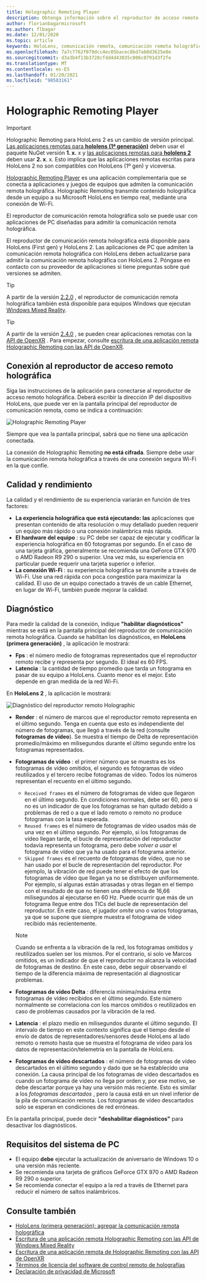 ```yaml
---
title: Holographic Remoting Player
description: Obtenga información sobre el reproductor de acceso remoto holográfica y el contenido de streaming holográfica desde un equipo a su HoloLens en tiempo real a través de Wi-Fi.
author: florianbagarmicrosoft
ms.author: flbagar
ms.date: 12/01/2020
ms.topic: article
keywords: HoloLens, comunicación remota, comunicación remota holográfica, auriculares de realidad mixta, auriculares de realidad mixta de Windows, auriculares de realidad virtual, diagnósticos, rendimiento
ms.openlocfilehash: 7a7c7762f079dcc4ec05bacec8bd7ab0d3625e0e
ms.sourcegitcommit: d3a3b4f13b3728cfdd4d43035c806c0791d3f2fe
ms.translationtype: MT
ms.contentlocale: es-ES
ms.lasthandoff: 01/20/2021
ms.locfileid: "98583161"
---
```

# <a name="holographic-remoting-player"></a>Holographic Remoting Player

>[!IMPORTANT]
>Holographic Remoting para HoloLens 2 es un cambio de versión principal. [Las aplicaciones remotas para **hololens (1ª generación)**](add-holographic-remoting.md) deben usar el paquete NuGet versión **1. x.** x y [las aplicaciones remotas para **hololens 2**](holographic-remoting-create-remote-wmr.md) deben usar **2. x**. x. Esto implica que las aplicaciones remotas escritas para HoloLens 2 no son compatibles con HoloLens (1º gen) y viceversa.

[Holographic Remoting Player](https://www.microsoft.com/p/holographic-remoting-player/9nblggh4sv40) es una aplicación complementaria que se conecta a aplicaciones y juegos de equipos que admiten la comunicación remota holográfica. Holographic Remoting transmite contenido holográfica desde un equipo a su Microsoft HoloLens en tiempo real, mediante una conexión de Wi-Fi.

El reproductor de comunicación remota holográfica solo se puede usar con aplicaciones de PC diseñadas para admitir la comunicación remota holográfica.

El reproductor de comunicación remota holográfica está disponible para HoloLens (First gen) y HoloLens 2.  Las aplicaciones de PC que admiten la comunicación remota holográfica con HoloLens deben actualizarse para admitir la comunicación remota holográfica con HoloLens 2. Póngase en contacto con su proveedor de aplicaciones si tiene preguntas sobre qué versiones se admiten.

>[!TIP]
>A partir de la versión [2.2.0](holographic-remoting-version-history.md#v2.2.0) , el reproductor de comunicación remota holográfica también está disponible para equipos Windows que ejecutan [Windows Mixed Reality](../../discover/navigating-the-windows-mixed-reality-home.md).

>[!TIP]
>A partir de la versión [2.4.0](holographic-remoting-version-history.md#v2.4.0) , se pueden crear aplicaciones remotas con la [API de OpenXR](../native/openxr.md) . Para empezar, consulte [escritura de una aplicación remota Holographic Remoting con las API de OpenXR](holographic-remoting-create-remote-openxr.md).

## <a name="connecting-to-the-holographic-remoting-player"></a>Conexión al reproductor de acceso remoto holográfica

Siga las instrucciones de la aplicación para conectarse al reproductor de acceso remoto holográfica. Deberá escribir la dirección IP del dispositivo HoloLens, que puede ver en la pantalla principal del reproductor de comunicación remota, como se indica a continuación:

![Holographic Remoting Player](images/holographicremotingplayer.png)

Siempre que vea la pantalla principal, sabrá que no tiene una aplicación conectada.

La conexión de Holographic Remoting **no está cifrada**. Siempre debe usar la comunicación remota holográfica a través de una conexión segura Wi-Fi en la que confíe.

## <a name="quality-and-performance"></a>Calidad y rendimiento

La calidad y el rendimiento de su experiencia variarán en función de tres factores:
* **La experiencia holográfica que está ejecutando: las** aplicaciones que presentan contenido de alta resolución o muy detallado pueden requerir un equipo más rápido o una conexión inalámbrica más rápida.
* **El hardware del equipo** : su PC debe ser capaz de ejecutar y codificar la experiencia holográfica en 60 fotogramas por segundo. En el caso de una tarjeta gráfica, generalmente se recomienda una GeForce GTX 970 o AMD Radeon R9 290 o superior. Una vez más, su experiencia en particular puede requerir una tarjeta superior o inferior.
* **La conexión Wi-Fi** : su experiencia holográfica se transmite a través de Wi-Fi. Use una red rápida con poca congestión para maximizar la calidad. El uso de un equipo conectado a través de un cable Ethernet, en lugar de Wi-Fi, también puede mejorar la calidad.

## <a name="diagnostics"></a>Diagnóstico

Para medir la calidad de la conexión, indique **"habilitar diagnósticos"** mientras se está en la pantalla principal del reproductor de comunicación remota holográfica. Cuando se habilitan los diagnósticos, en **HoloLens (primera generación)** , la aplicación le mostrará:

* **Fps** : el número medio de fotogramas representados que el reproductor remoto recibe y representa por segundo. El ideal es 60 FPS.
* **Latencia** : la cantidad de tiempo promedio que tarda un fotograma en pasar de su equipo a HoloLens. Cuanto menor es el mejor. Esto depende en gran medida de la red Wi-Fi.

En **HoloLens 2** , la aplicación le mostrará:

![Diagnóstico del reproductor remoto Holographic](images/holographicremotingplayer-diag.png)

* **Render** : el número de marcos que el reproductor remoto representa en el último segundo. Tenga en cuenta que esto es independiente del número de fotogramas, que llegó a través de la red (consulte **fotogramas de vídeo**). Se muestra el tiempo de Delta de representación promedio/máximo en milisegundos durante el último segundo entre los fotogramas representados.

* **Fotogramas de vídeo** : el primer número que se muestra es los fotogramas de vídeo omitidos, el segundo es fotogramas de vídeo reutilizados y el tercero recibe fotogramas de vídeo. Todos los números representan el recuento en el último segundo.
    * ```Received frames``` es el número de fotogramas de vídeo que llegaron en el último segundo. En condiciones normales, debe ser 60, pero si no es un indicador de que los fotogramas se han quitado debido a problemas de red o a que el lado remoto o remoto no produce fotogramas con la tasa esperada.
    * ```Reused frames``` es el número de fotogramas de vídeo usados más de una vez en el último segundo. Por ejemplo, si los fotogramas de vídeo llegan tarde, el bucle de representación del reproductor todavía representa un fotograma, pero debe *volver a usar* el fotograma de vídeo que ya ha usado para el fotograma anterior.
    * ```Skipped frames``` es el recuento de fotogramas de vídeo, que no se han usado por el bucle de representación del reproductor. Por ejemplo, la vibración de red puede tener el efecto de que los fotogramas de vídeo que llegan ya no se distribuyen uniformemente. Por ejemplo, si algunas están atrasadas y otras llegan en el tiempo con el resultado de que no tienen una diferencia de 16,66 milisegundos al ejecutarse en 60 Hz. Puede ocurrir que más de un fotograma llegue entre dos TICs del bucle de representación del reproductor. En este caso, el jugador *omite* uno o varios fotogramas, ya que se supone que siempre muestra el fotograma de vídeo recibido más recientemente.

    >[!NOTE]
    >Cuando se enfrenta a la vibración de la red, los fotogramas omitidos y reutilizados suelen ser los mismos. Por el contrario, si solo ve Marcos omitidos, es un indicador de que el reproductor no alcanza la velocidad de fotogramas de destino. En este caso, debe seguir observando el tiempo de la diferencia máxima de representación al diagnosticar problemas.

* **Fotogramas de vídeo Delta** : diferencia mínima/máxima entre fotogramas de vídeo recibidos en el último segundo. Este número normalmente se correlaciona con los marcos omitidos o reutilizados en caso de problemas causados por la vibración de la red.
* **Latencia** : el plazo medio en milisegundos durante el último segundo. El intervalo de tiempo en este contexto significa que el tiempo desde el envío de datos de representadores/sensores desde HoloLens al lado remoto o remoto hasta que se muestra el fotograma de vídeo para los datos de representación/telemetría en la pantalla de HoloLens.
* **Fotogramas de vídeo descartados** : el número de fotogramas de vídeo descartados en el último segundo y dado que se ha establecido una conexión. La causa principal de los fotogramas de vídeo descartados es cuando un fotograma de vídeo no llega por orden y, por ese motivo, se debe descartar porque ya hay una versión más reciente. Esto es similar a los *fotogramas descartados* , pero la causa está en un nivel inferior de la pila de comunicación remota. Los fotogramas de vídeo descartados solo se esperan en condiciones de red erróneas.

En la pantalla principal, puede decir **"deshabilitar diagnósticos"** para desactivar los diagnósticos.

## <a name="pc-system-requirements"></a>Requisitos del sistema de PC
* El equipo **debe** ejecutar la actualización de aniversario de Windows 10 o una versión más reciente.
* Se recomienda una tarjeta de gráficos GeForce GTX 970 o AMD Radeon R9 290 o superior.
* Se recomienda conectar el equipo a la red a través de Ethernet para reducir el número de saltos inalámbricos.

## <a name="see-also"></a>Consulte también
* [HoloLens (primera generación): agregar la comunicación remota holográfica](add-holographic-remoting.md)
* [Escritura de una aplicación remota Holographic Remoting con las API de Windows Mixed Reality](holographic-remoting-create-remote-wmr.md)
* [Escritura de una aplicación remota de Holographic Remoting con las API de OpenXR](holographic-remoting-create-remote-openxr.md)
* [Términos de licencia del software de control remoto de holografías](//legal/mixed-reality/microsoft-holographic-remoting-software-license-terms)
* [Declaración de privacidad de Microsoft](https://go.microsoft.com/fwlink/?LinkId=521839)